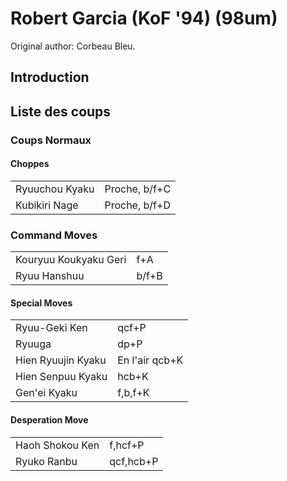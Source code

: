 # Robert Garcia (KoF '94) (98um)

Original author: Corbeau Bleu.

## Introduction

## Liste des coups

### Coups Normaux

#### Choppes

|                |               |
|----------------|---------------|
| Ryuuchou Kyaku | Proche, b/f+C |
| Kubikiri Nage  | Proche, b/f+D |

### Command Moves

|                       |       |
|-----------------------|-------|
| Kouryuu Koukyaku Geri | f+A   |
| Ryuu Hanshuu          | b/f+B |

#### Special Moves

|                    |                |
|--------------------|----------------|
| Ryuu-Geki Ken      | qcf+P          |
| Ryuuga             | dp+P           |
| Hien Ryuujin Kyaku | En l'air qcb+K |
| Hien Senpuu Kyaku  | hcb+K          |
| Gen'ei Kyaku       | f,b,f+K        |

#### Desperation Move

|                 |           |
|-----------------|-----------|
| Haoh Shokou Ken | f,hcf+P   |
| Ryuko Ranbu     | qcf,hcb+P |
